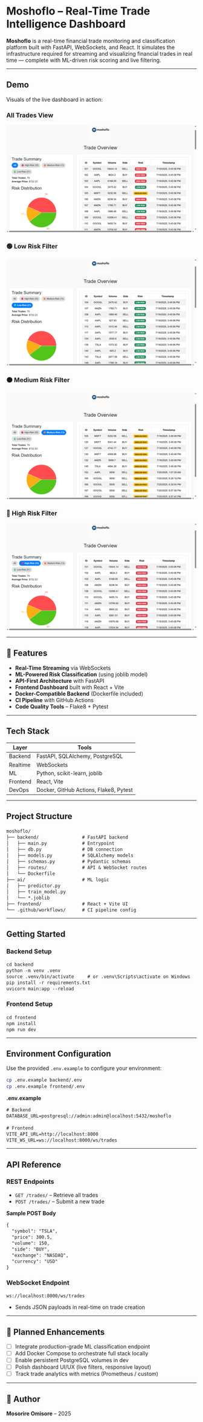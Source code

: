 # Moshoflo – Real-Time Trade Intelligence Dashboard

**Moshoflo** is a real-time financial trade monitoring and classification platform built with FastAPI, WebSockets, and React. It simulates the infrastructure required for streaming and visualizing financial trades in real time — complete with ML-driven risk scoring and live filtering.

---

## Demo

Visuals of the live dashboard in action:

### All Trades View
![All Trades](demo/demo-overview-1.png)

### 🟢 Low Risk Filter
![High Risk](demo/demo-overview-2.png)

### 🟠 Medium Risk Filter
![Medium Risk](demo/demo-overview-3.png)

### 🔴 High Risk Filter
![Low Risk](demo/demo-overview-4.png)


---

## 🔧 Features

- **Real-Time Streaming** via WebSockets  
- **ML-Powered Risk Classification** (using joblib model)  
- **API-First Architecture** with FastAPI  
- **Frontend Dashboard** built with React + Vite  
- **Docker-Compatible Backend** (Dockerfile included)  
- **CI Pipeline** with GitHub Actions  
- **Code Quality Tools** – Flake8 + Pytest  

---

## Tech Stack

| Layer       | Tools                                |
|------------|----------------------------------------|
| Backend    | FastAPI, SQLAlchemy, PostgreSQL        |
| Realtime   | WebSockets                             |
| ML         | Python, scikit-learn, joblib           |
| Frontend   | React, Vite                            |
| DevOps     | Docker, GitHub Actions, Flake8, Pytest |

---

## Project Structure

```
moshoflo/
├── backend/                # FastAPI backend
│   ├── main.py             # Entrypoint
│   ├── db.py               # DB connection
│   ├── models.py           # SQLAlchemy models
│   ├── schemas.py          # Pydantic schemas
│   ├── routes/             # API & WebSocket routes
│   └── Dockerfile
├── ai/                     # ML logic
│   ├── predictor.py
│   ├── train_model.py
│   └── *.joblib
├── frontend/               # React + Vite UI
└── .github/workflows/      # CI pipeline config
```

---

## Getting Started

### Backend Setup

```
cd backend
python -m venv .venv
source .venv/bin/activate     # or .venv\Scripts\activate on Windows
pip install -r requirements.txt
uvicorn main:app --reload
```

### Frontend Setup

```
cd frontend
npm install
npm run dev
```

---

## Environment Configuration

Use the provided `.env.example` to configure your environment:

```bash
cp .env.example backend/.env
cp .env.example frontend/.env
```

**.env.example**
```
# Backend
DATABASE_URL=postgresql://admin:admin@localhost:5432/moshoflo

# Frontend
VITE_API_URL=http://localhost:8000
VITE_WS_URL=ws://localhost:8000/ws/trades
```

---

## API Reference

### REST Endpoints

- `GET /trades/` – Retrieve all trades  
- `POST /trades/` – Submit a new trade

**Sample POST Body**
```
{
  "symbol": "TSLA",
  "price": 300.5,
  "volume": 150,
  "side": "BUY",
  "exchange": "NASDAQ",
  "currency": "USD"
}
```

### WebSocket Endpoint

```
ws://localhost:8000/ws/trades
```

- Sends JSON payloads in real-time on trade creation

---

## 🚧 Planned Enhancements

- [ ] Integrate production-grade ML classification endpoint  
- [ ] Add Docker Compose to orchestrate full stack locally  
- [ ] Enable persistent PostgreSQL volumes in dev  
- [ ] Polish dashboard UI/UX (live filters, responsive layout)  
- [ ] Track trade analytics with metrics (Prometheus / custom)

---

## 👤 Author

**Mosorire Omisore** – 2025